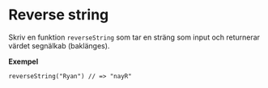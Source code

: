 # Reverse string

Skriv en funktion `reverseString` som tar en sträng som input och returnerar värdet segnälkab (baklänges).

**Exempel**
```
reverseString("Ryan") // => "nayR"
```